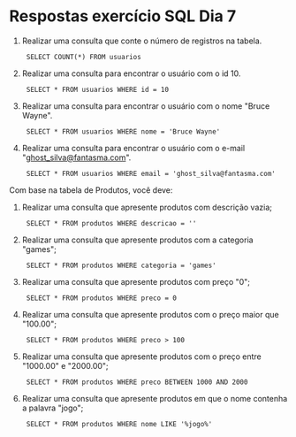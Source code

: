 # Respostas exercício SQL Dia 7

1) Realizar uma consulta que conte o número de registros na tabela.

		SELECT COUNT(*) FROM usuarios

2) Realizar uma consulta para encontrar o usuário com o id 10.

		SELECT * FROM usuarios WHERE id = 10

3) Realizar uma consulta para encontrar o usuário com o nome "Bruce Wayne".

		SELECT * FROM usuarios WHERE nome = 'Bruce Wayne'

4) Realizar uma consulta para encontrar o usuário com o e-mail "ghost_silva@fantasma.com".

		SELECT * FROM usuarios WHERE email = 'ghost_silva@fantasma.com'

Com base na tabela de Produtos, você deve:

1) Realizar uma consulta que apresente produtos com descrição vazia;

		SELECT * FROM produtos WHERE descricao = ''

2) Realizar uma consulta que apresente produtos com a categoria "games";

		SELECT * FROM produtos WHERE categoria = 'games'

3) Realizar uma consulta que apresente produtos com preço "0";

		SELECT * FROM produtos WHERE preco = 0

4) Realizar uma consulta que apresente produtos com o preço maior que "100.00";

		SELECT * FROM produtos WHERE preco > 100

5) Realizar uma consulta que apresente produtos com o preço entre "1000.00" e "2000.00";

		SELECT * FROM produtos WHERE preco BETWEEN 1000 AND 2000

6) Realizar uma consulta que apresente produtos em que o nome contenha a palavra "jogo";

		SELECT * FROM produtos WHERE nome LIKE '%jogo%'